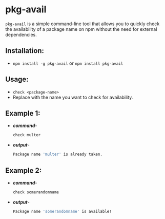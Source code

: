 # pkg-avail
`pkg-avail` is a simple command-line tool that allows you to quickly check the availability of a package name on npm without the need for external dependencies.

## Installation:
- `npm install -g pkg-avail` or `npm install pkg-avail`

## Usage:
- `check <package-name>`
- Replace <package-name> with the name you want to check for availability.

## Example 1:
- ***command***-
    ```bash
    check multer
    ```
 - ***output***-
    ```bash
    Package name 'multer' is already taken.
    ```

## Example 2:
- ***command***-
     ```bash
     check somerandomname
     ```
- ***output***-
    ```bash
    Package name 'somerandomname' is available!
    ```
    